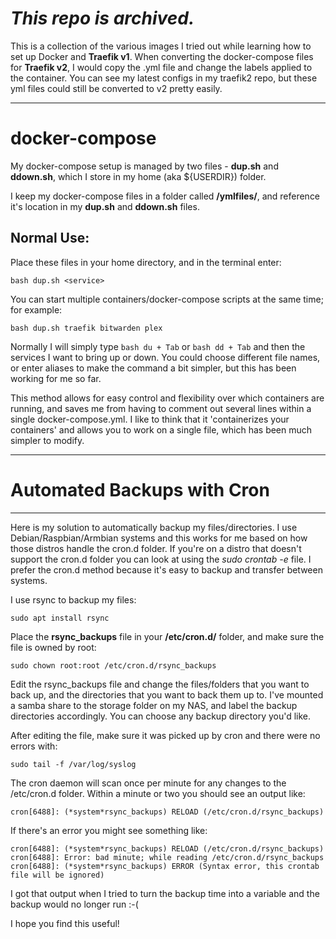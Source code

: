 # *This repo is archived.*

This is a collection of the various images I tried out while learning how to set up Docker and **Traefik v1**. When converting the docker-compose files for **Traefik v2**, I would copy the .yml file and change the labels applied to the container. You can see my latest configs in my traefik2 repo, but these yml files could still be converted to v2 pretty easily.

---

# docker-compose

My docker-compose setup is managed by two files - **dup.sh** and **ddown.sh**, which I store in my home (aka ${USERDIR}) folder.

I keep my docker-compose files in a folder called **/ymlfiles/**, and reference it's location in my **dup.sh** and **ddown.sh** files.

## Normal Use:

Place these files in your home directory, and in the terminal enter:

  `bash dup.sh <service>`
 
You can start multiple containers/docker-compose scripts at the same time; for example:

  `bash dup.sh traefik bitwarden plex`

Normally I will simply type `bash du + Tab` or `bash dd + Tab` and then the services I want to bring up or down. You could choose different file names, or enter aliases to make the command a bit simpler, but this has been working for me so far.

This method allows for easy control and flexibility over which containers are running, and saves me from having to comment out several lines within a single docker-compose.yml. I like to think that it 'containerizes your containers' and allows you to work on a single file, which has been much simpler to modify.

-------

# Automated Backups with Cron

-------

Here is my solution to automatically backup my files/directories. I use Debian/Raspbian/Armbian systems and this works for me based on how those distros handle the cron.d folder. If you're on a distro that doesn't support the cron.d folder you can look at using the _sudo crontab -e_ file. I prefer the cron.d method because it's easy to backup and transfer between systems.

I use rsync to backup my files:

`sudo apt install rsync`

Place the **rsync_backups** file in your **/etc/cron.d/** folder, and make sure the file is owned by root:

`sudo chown root:root /etc/cron.d/rsync_backups`

Edit the rsync_backups file and change the files/folders that you want to back up, and the directories that you want to back them up to. I've mounted a samba share to the storage folder on my NAS, and label the backup directories accordingly. You can choose any backup directory you'd like.

After editing the file, make sure it was picked up by cron and there were no errors with:

`sudo tail -f /var/log/syslog`

The cron daemon will scan once per minute for any changes to the /etc/cron.d folder. Within a minute or two you should see an output like:

`cron[6488]: (*system*rsync_backups) RELOAD (/etc/cron.d/rsync_backups)`

If there's an error you might see something like:

```
cron[6488]: (*system*rsync_backups) RELOAD (/etc/cron.d/rsync_backups)
cron[6488]: Error: bad minute; while reading /etc/cron.d/rsync_backups
cron[6488]: (*system*rsync_backups) ERROR (Syntax error, this crontab file will be ignored)
```

I got that output when I tried to turn the backup time into a variable and the backup would no longer run :-(

I hope you find this useful!

